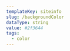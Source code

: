 ```yaml
---
templateKey: siteinfo
slug: /backgroundColor
dataType: string
value: #2f3644
tags:
  - color
---
```


